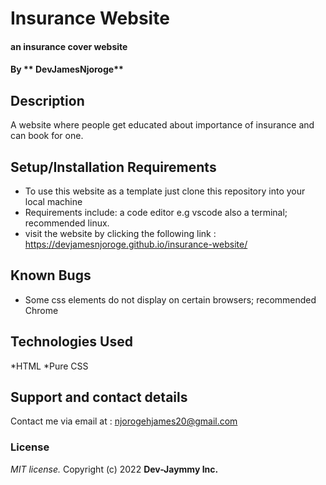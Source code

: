 # Insurance Website

#### an insurance cover website

#### By ** DevJamesNjoroge**

## Description

A website where people get educated about importance of insurance and can book for one.

## Setup/Installation Requirements

- To use this website as a template just clone this repository into your local machine
- Requirements include: a code editor e.g vscode also a terminal; recommended linux.
- visit the website by clicking the following link : https://devjamesnjoroge.github.io/insurance-website/

## Known Bugs

- Some css elements do not display on certain browsers; recommended Chrome

## Technologies Used

*HTML
*Pure CSS

## Support and contact details

Contact me via email at : njorogehjames20@gmail.com

### License

_MIT license._
Copyright (c) 2022 **Dev-Jaymmy Inc.**
